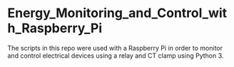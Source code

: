 # Energy_Monitoring_and_Control_with_Raspberry_Pi
The scripts in this repo were used with a Raspberry Pi in order to monitor and control electrical devices using a relay and CT clamp using Python 3.

